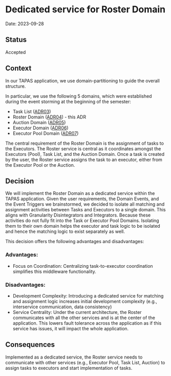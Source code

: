 # Dedicated service for Roster Domain

Date: 2023-09-28

## Status

Accepted

## Context

In our TAPAS application, we use domain-partitioning to guide the overall structure. 

In particular, we use the following 5 domains, which were established during the event storming at the beginning of the semester: 

- Task List ([ADR03](0003-dedicated-service-for-task-list-domain.md))
- Roster Domain ([ADR04](0004-dedicated-service-for-roster-domain.md)) - this ADR
- Auction Domain ([ADR05](0005-dedicated-service-for-auction-domain.md))
- Executor Domain ([ADR06](0006-dedicated-service-for-executor-domain.md))
- Executor Pool Domain ([ADR07](0007-dedicated-service-for-executor-pool-domain.md))


The central requirement of the Roster Domain is the assignment of tasks to the Executors. The Roster service is central as it coordinates amongst the Executors (Pool), Task List, and the Auction Domain. Once a task is created by the user, the Roster service assigns the task to an executor, either from the Executor Pool or the Auction. 

## Decision

We will implement the Roster Domain as a dedicated service within the TAPAS application. Given the user requirements, the Domain Events, and the Event Triggers we brainstormed, we decided to isolate all matching and assignment activities between Tasks and Executors to a single domain. This aligns with Granularity Disintegrators and Integrators. Because these activities do not fully fit into the Task or Executor Pool Domains. Isolating them to their own domain helps the executor and task logic to be isolated and hence the matching logic to exist separately as well. 

This decision offers the following advantages and disadvantages:

### Advantages:

- Focus on Coordination: Centralizing task-to-executor coordination simplifies this middleware functionality.

### Disadvantages:

- Development Complexity: Introducing a dedicated service for matching and assignment logic increases initial development complexity (e.g., interservice communication, data consistency)
- Service Centrality: Under the current architecture, the Roster communicates with all the other services and is at the center of the application. This lowers fault tolerance across the application as if this service has issues, it will impact the whole application. 

## Consequences

Implemented as a dedicated service, the Roster service needs to communicate with other services (e.g., Executor Pool, Task List, Auction) to assign tasks to executors and start implementation of tasks.
